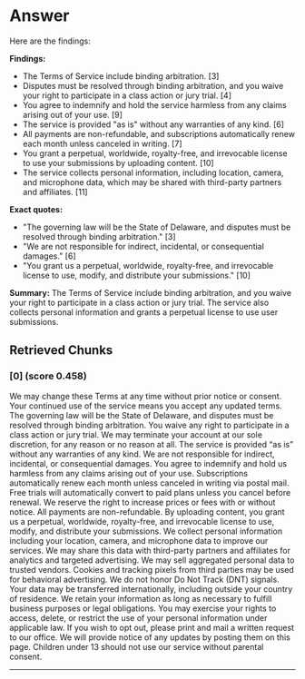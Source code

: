 # Answer

Here are the findings:

**Findings:**

* The Terms of Service include binding arbitration. [3]
* Disputes must be resolved through binding arbitration, and you waive your right to participate in a class action or jury trial. [4]
* You agree to indemnify and hold the service harmless from any claims arising out of your use. [9]
* The service is provided "as is" without any warranties of any kind. [6]
* All payments are non-refundable, and subscriptions automatically renew each month unless canceled in writing. [7]
* You grant a perpetual, worldwide, royalty-free, and irrevocable license to use your submissions by uploading content. [10]
* The service collects personal information, including location, camera, and microphone data, which may be shared with third-party partners and affiliates. [11]

**Exact quotes:**

* "The governing law will be the State of Delaware, and disputes must be resolved through binding arbitration." [3]
* "We are not responsible for indirect, incidental, or consequential damages." [6]
* "You grant us a perpetual, worldwide, royalty-free, and irrevocable license to use, modify, and distribute your submissions." [10]

**Summary:**
The Terms of Service include binding arbitration, and you waive your right to participate in a class action or jury trial. The service also collects personal information and grants a perpetual license to use user submissions.

## Retrieved Chunks

### [0] (score 0.458)

We may change these Terms at any time without prior notice or consent. Your continued use of the service means you accept any updated terms. The governing law will be the State of Delaware, and disputes must be resolved through binding arbitration. You waive any right to participate in a class action or jury trial. We may terminate your account at our sole discretion, for any reason or no reason at all. The service is provided “as is” without any warranties of any kind. We are not responsible for indirect, incidental, or consequential damages. You agree to indemnify and hold us harmless from any claims arising out of your use. Subscriptions automatically renew each month unless canceled in writing via postal mail. Free trials will automatically convert to paid plans unless you cancel before renewal. We reserve the right to increase prices or fees with or without notice. All payments are non-refundable. By uploading content, you grant us a perpetual, worldwide, royalty-free, and irrevocable license to use, modify, and distribute your submissions. We collect personal information including your location, camera, and microphone data to improve our services. We may share this data with third-party partners and affiliates for analytics and targeted advertising. We may sell aggregated personal data to trusted vendors. Cookies and tracking pixels from third parties may be used for behavioral advertising. We do not honor Do Not Track (DNT) signals. Your data may be transferred internationally, including outside your country of residence. We retain your information as long as necessary to fulfill business purposes or legal obligations. You may exercise your rights to access, delete, or restrict the use of your personal information under applicable law. If you wish to opt out, please print and mail a written request to our office. We will provide notice of any updates by posting them on this page. Children under 13 should not use our service without parental consent.

---
